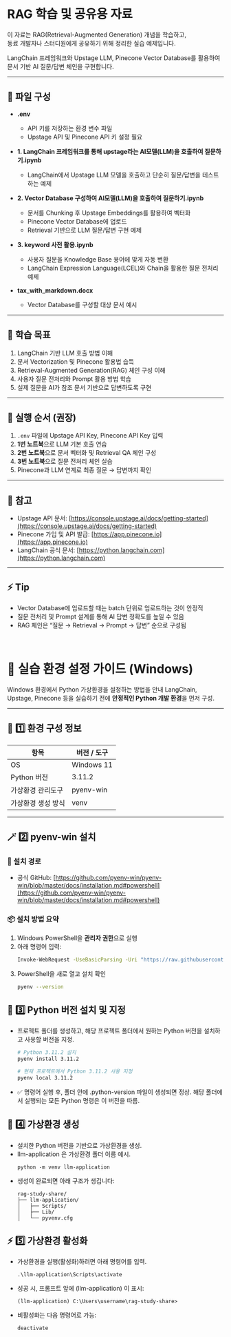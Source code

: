 # RAG 학습 및 공유용 자료
이 자료는 RAG(Retrieval-Augmented Generation) 개념을 학습하고,  
동료 개발자나 스터디원에게 공유하기 위해 정리한 실습 예제입니다.

LangChain 프레임워크와 Upstage LLM, Pinecone Vector Database를 활용하여 문서 기반 AI 질문/답변 체인을 구현합니다.

---

## 📁 파일 구성

- **.env**  
  - API 키를 저장하는 환경 변수 파일  
  - Upstage API 및 Pinecone API 키 설정 필요  

- **1. LangChain 프레임워크를 통해 upstage라는 AI모델(LLM)을 호출하여 질문하기.ipynb**  
  - LangChain에서 Upstage LLM 모델을 호출하고 단순히 질문/답변을 테스트하는 예제

- **2. Vector Database 구성하여 AI모델(LLM)을 호출하여 질문하기.ipynb**  
  - 문서를 Chunking 후 Upstage Embeddings를 활용하여 벡터화  
  - Pinecone Vector Database에 업로드  
  - Retrieval 기반으로 LLM 질문/답변 구현 예제

- **3. keyword 사전 활용.ipynb**  
  - 사용자 질문을 Knowledge Base 용어에 맞게 자동 변환  
  - LangChain Expression Language(LCEL)와 Chain을 활용한 질문 전처리 예제

- **tax_with_markdown.docx**  
  - Vector Database를 구성할 대상 문서 예시

---

## 🔹 학습 목표

1. LangChain 기반 LLM 호출 방법 이해  
2. 문서 Vectorization 및 Pinecone 활용법 습득  
3. Retrieval-Augmented Generation(RAG) 체인 구성 이해  
4. 사용자 질문 전처리와 Prompt 활용 방법 학습  
5. 실제 질문을 AI가 참조 문서 기반으로 답변하도록 구현  

---

## 🔹 실행 순서 (권장)

1. `.env` 파일에 Upstage API Key, Pinecone API Key 입력  
2. **1번 노트북**으로 LLM 기본 호출 연습  
3. **2번 노트북**으로 문서 벡터화 및 Retrieval QA 체인 구성  
4. **3번 노트북**으로 질문 전처리 체인 실습  
5. Pinecone과 LLM 연계로 최종 질문 → 답변까지 확인  

---

## 🔹 참고

- Upstage API 문서: [https://console.upstage.ai/docs/getting-started](https://console.upstage.ai/docs/getting-started)  
- Pinecone 가입 및 API 발급: [https://app.pinecone.io](https://app.pinecone.io)  
- LangChain 공식 문서: [https://python.langchain.com](https://python.langchain.com)

---

## ⚡ Tip

- Vector Database에 업로드할 때는 batch 단위로 업로드하는 것이 안정적  
- 질문 전처리 및 Prompt 설계를 통해 AI 답변 정확도를 높일 수 있음
- RAG 체인은 “질문 → Retrieval → Prompt → 답변” 순으로 구성됨

<br/>

# 🧩 실습 환경 설정 가이드 (Windows)

Windows 환경에서 Python 가상환경을 설정하는 방법을 안내 
LangChain, Upstage, Pinecone 등을 실습하기 전에 **안정적인 Python 개발 환경**을 먼저 구성.

---

## 🧱 1️⃣ 환경 구성 정보

| 항목 | 버전 / 도구 |
|------|--------------|
| OS | Windows 11 |
| Python 버전 | 3.11.2 |
| 가상환경 관리도구 | pyenv-win |
| 가상환경 생성 방식 | venv |

---

## 🪄 2️⃣ pyenv-win 설치

### 🔗 설치 경로
- 공식 GitHub: [https://github.com/pyenv-win/pyenv-win/blob/master/docs/installation.md#powershell](https://github.com/pyenv-win/pyenv-win/blob/master/docs/installation.md#powershell)


### 📦 설치 방법 요약
1. Windows PowerShell을 **관리자 권한**으로 실행  
2. 아래 명령어 입력:
   ```bash
   Invoke-WebRequest -UseBasicParsing -Uri "https://raw.githubusercontent.com/pyenv-win/pyenv-win/master/pyenv-win/install-pyenv-win.ps1" -OutFile "./install-pyenv-win.ps1"; &"./install-pyenv-win.ps1"
   ```
3. PowerShell을 새로 열고 설치 확인
   ```bash
   pyenv --version
   ```

## 🧩 3️⃣ Python 버전 설치 및 지정

- 프로젝트 폴더를 생성하고, 해당 프로젝트 폴더에서 원하는 Python 버전을 설치하고 사용할 버전을 지정.
  ```bash
  # Python 3.11.2 설치
  pyenv install 3.11.2

  # 현재 프로젝트에서 Python 3.11.2 사용 지정
  pyenv local 3.11.2
  ```

- ✅ 명령어 실행 후, 폴더 안에 .python-version 파일이 생성되면 정상.
해당 폴더에서 실행되는 모든 Python 명령은 이 버전을 따름.


## 🧰 4️⃣ 가상환경 생성
- 설치한 Python 버전을 기반으로 가상환경을 생성.
 - llm-application 은 가상환경 폴더 이름 예시.
    ```
    python -m venv llm-application
    ```
 - 생성이 완료되면 아래 구조가 생깁니다:
    ```plaintext
    rag-study-share/
    ├── llm-application/
    │   ├── Scripts/
    │   ├── Lib/
    │   └── pyvenv.cfg
    ```

## ⚡ 5️⃣ 가상환경 활성화

- 가상환경을 실행(활성화)하려면 아래 명령어를 입력.

  ```
  .\llm-application\Scripts\activate
  ```
- 성공 시, 프롬프트 앞에 (llm-application) 이 표시:
  ```
  (llm-application) C:\Users\username\rag-study-share>
  ```
- 비활성화는 다음 명령어로 가능:
  ```
  deactivate
  ```
